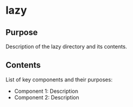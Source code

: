 # lazy

## Purpose
Description of the lazy directory and its contents.

## Contents
List of key components and their purposes:
- Component 1: Description
- Component 2: Description
